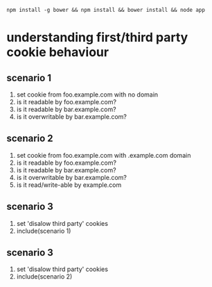 `npm install -g bower && npm install && bower install && node app`

# understanding first/third party cookie behaviour

## scenario 1
1. set cookie from foo.example.com with no domain
2. is it readable by foo.example.com?
3. is it readable by bar.example.com?
4. is it overwritable by bar.example.com?
 
## scenario 2
1. set cookie from foo.example.com with .example.com domain
2. is it readable by foo.example.com?
3. is it readable by bar.example.com?
4. is it overwritable by bar.example.com?
5. is it read/write-able by example.com
 
## scenario 3
1. set 'disalow third party' cookies
2. include(scenario 1)

## scenario 3
1. set 'disalow third party' cookies
2. include(scenario 2)